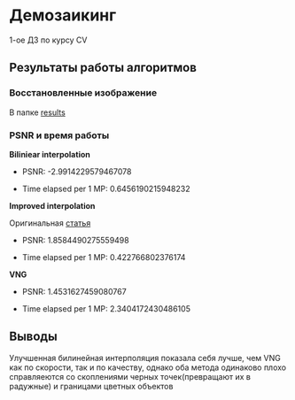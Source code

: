 # Демозаикинг

1-ое ДЗ по курсу CV

## Результаты работы алгоритмов

### Восстановленные изображение

В папке [results](https://github.com/IlyaUsmanov/ABBYY_CV22_Demosaicing/tree/main/results)

### PSNR и время работы

**Biliniear interpolation**

* PSNR: -2.9914229579467078

* Time elapsed per 1 MP: 0.6456190215948232


**Improved interpolation**

Оригинальная [статья](https://ieeexplore.ieee.org/stamp/stamp.jsp?arnumber=1326587&casa_token=TG3mYuZt1VwAAAAA:wlvAKOvwXRlbF74gcgcqA6_pcJpFSAgdQlYLgH9U0lXbpI9WUZ9dW-FRS5sMiwLFjgAK4Ao9i9k&tag=1)

* PSNR: 1.8584490275559498

* Time elapsed per 1 MP: 0.422766802376174


**VNG**

* PSNR: 1.4531627459080767

* Time elapsed per 1 MP: 2.3404172430486105


## Выводы

Улучшенная билинейная интерполяция показала себя лучше, чем VNG как по скорости, так и по качеству, однако оба метода одинаково плохо справляеются со скоплениями черных точек(превращают их в радужные) и границами цветных объектов
